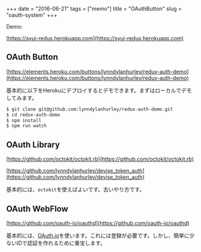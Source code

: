 +++
date = "2016-06-21"
tags =  ["memo"]
title = "OAuthButton"
slug = "oauth-system"
+++

Demo:

[https://syui-redux.herokuapp.com](https://syui-redux.herokuapp.com)

## OAuth Button		

[https://elements.heroku.com/buttons/lynndylanhurley/redux-auth-demo](https://elements.heroku.com/buttons/lynndylanhurley/redux-auth-demo)

基本的に以下をHerokuにデプロイするとデモできます。まずはローカルでデモしてみます。

```bash
$ git clone git@github.com:lynndylanhurley/redux-auth-demo.git
$ cd redux-auth-demo
$ npm install
$ npm run watch
```

## OAuth Library

[https://github.com/octokit/octokit.rb](https://github.com/octokit/octokit.rb)

[https://github.com/lynndylanhurley/devise_token_auth](https://github.com/lynndylanhurley/devise_token_auth)

基本的には、`octokit`を使えばよいです。古いやり方です。

## OAuth WebFlow

[https://github.com/oauth-io/oauthd](https://github.com/oauth-io/oauthd)

基本的には、[OAuth.io](https://oauth.io)を使います。これには登録が必要です。しかし、簡単に少ないIDで認証を作れるために重宝します。
		
